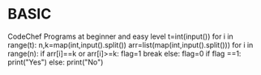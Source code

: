 # BASIC
CodeChef Programs at beginner and easy level
t=int(input())
for i in range(t):
    n,k=map(int,input().split())
    arr=list(map(int,input().split()))
    for i in range(n):
        if arr[i]==k or arr[i]>=k:
            flag=1
            break
        else:
            flag=0 
    if flag ==1:
        print("Yes")
    else:
        print("No")
